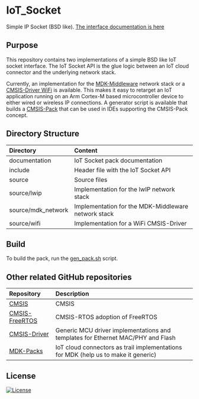 # IoT_Socket
Simple IP Socket (BSD like). [The interface documentation is here](https://mdk-packs.github.io/IoT_Socket/html/index.html)

## Purpose
This repository contains two implementations of a simple BSD like IoT socket interface. The IoT Socket API is the glue logic
between an IoT cloud connector and the underlying network stack.

Currently, an implementation for
the [MDK-Middleware](https://www2.keil.com/mdk5/middleware) network stack or a
[CMSIS-Driver WiFi](https://arm-software.github.io/CMSIS_5/Driver/html/group__wifi__interface__gr.html) is available. This
makes it easy to retarget an IoT application running on an Arm Cortex-M based microcontroller device to either wired or
wireless IP connections. A generator script is available that builds a
[CMSIS-Pack](https://arm-software.github.io/CMSIS_5/Pack/html/index.html) that can be used in IDEs supporting the CMSIS-Pack
concept.


## Directory Structure

| Directory          | Content                                             |
|:-------------------|:----------------------------------------------------|
| documentation      | IoT Socket pack documentation                       |
| include            | Header file with the IoT Socket API                 |
| source             | Source files                                        |
| source/lwip        | Implementation for the lwIP network stack           |
| source/mdk_network | Implementation for the MDK-Middleware network stack |
| source/wifi        | Implementation for a WiFi CMSIS-Driver              |

## Build
To build the pack, run the [gen_pack.sh](gen_pack.sh) script.

## Other related GitHub repositories

| Repository                  | Description                                               |
|:--------------------------- |:--------------------------------------------------------- |
| [CMSIS](https://github.com/ARM-software/cmsis_5)                 | CMSIS                                                                             |
| [CMSIS-FreeRTOS](https://github.com/arm-software/CMSIS-FreeRTOS) | CMSIS-RTOS adoption of FreeRTOS                                                   |
| [CMSIS-Driver](https://github.com/arm-software/CMSIS-Driver)     | Generic MCU driver implementations and templates for Ethernet MAC/PHY and Flash   |
| [MDK-Packs](https://github.com/mdk-packs)                        | IoT cloud connectors as trail implementations for MDK (help us to make it generic)|

## License
[![License](https://img.shields.io/badge/License-Apache%202.0-blue.svg)](https://opensource.org/licenses/Apache-2.0)

